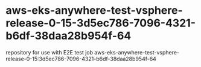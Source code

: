 # aws-eks-anywhere-test-vsphere-release-0-15-3d5ec786-7096-4321-b6df-38daa28b954f-64
repository for use with E2E test job aws-eks-anywhere-test-vsphere-release-0-15:3d5ec786-7096-4321-b6df-38daa28b954f-64
